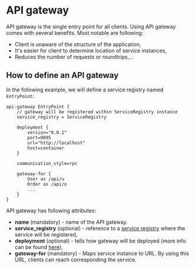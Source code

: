 # API gateway

API gateway is the single entry point for all clients. Using API gateway comes with
several benefits. Most notable are following:

* Client is unaware of the structure of the application,
* It's easier for client to determine location of service instances,
* Reduces the number of requests or roundtrips,...

## How to define an API gateway

In the following example, we will define a service registry named `EntryPoint`:

```
api-gateway EntryPoint {
    // gateway will be registered within ServiceRegistry instance
    service_registry = ServiceRegistry

    deployment {
        version="0.0.1"
        port=9095
        url="http://localhost"
        host=container
    }

    communication_style=rpc

    gateway-for {
        User as /api/u
        Order as /api/o
        ...
    }
}
```

API gateway has following attributes:

* **name** (mandatory) - name of the API gateway.
* **service_registry** (optional) - reference to a [service registry](service_registry.md) where the service will be registered,
* **deployment** (optional) - tells how gateway will be deployed (more info can be found [here](deployment.md)),
* **gateway-for** (mandatory) - Maps service instance to URL. By using this URL, clients can reach
corresponding the service.